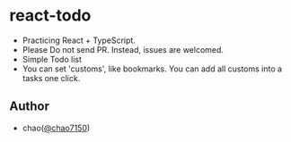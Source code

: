 # react-todo
- Practicing React + TypeScript.
- Please Do not send PR. Instead, issues are welcomed.
- Simple Todo list
- You can set 'customs', like bookmarks. You can add all customs into a tasks one click.

## Author
- chao([@chao7150](https://chao.tokyo/))
